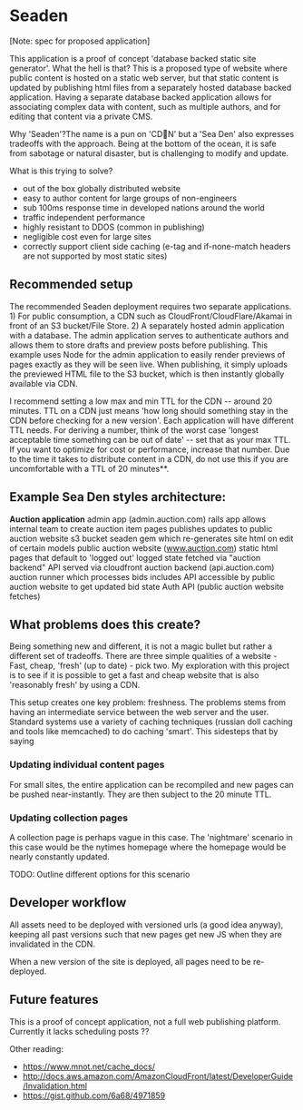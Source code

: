 # Seaden 

[Note: spec for proposed application]

This application is a proof of concept 'database backed static site generator'. What the hell is that? This is a proposed type of website where public content is hosted on a static web server, but that static content is updated by publishing html files from a separately hosted database backed application. Having a separate database backed application allows for associating complex data with content, such as multiple authors, and for editing that content via a private CMS.

Why 'Seaden'?The name is a pun on 'CDN' but a 'Sea Den' also expresses tradeoffs with the approach. Being at the bottom of the ocean, it is safe from sabotage or natural disaster, but is challenging to modify and update.

What is this trying to solve?
- out of the box globally distributed website
- easy to author content for large groups of non-engineers
- sub 100ms response time in developed nations around the world
- traffic independent performance
- highly resistant to DDOS (common in publishing)
- negligible cost even for large sites
- correctly support client side caching (e-tag and if-none-match headers are not supported by most static sites)

## Recommended setup

The recommended Seaden deployment requires two separate applications. 1) For public consumption, a CDN such as CloudFront/CloudFlare/Akamai in front of an S3 bucket/File Store. 2) A separately hosted admin application with a database. The admin application serves to authenticate authors and allows them to store drafts and preview posts before publishing. This example uses Node for the admin application to easily render previews of pages exactly as they will be seen live. When publishing, it simply uploads the previewed HTML file to the S3 bucket, which is then instantly globally available via CDN.

I recommend setting a low max and min TTL for the CDN -- around 20 minutes. TTL on a CDN just means 'how long should something stay in the CDN before checking for a new version'. Each application will have different TTL needs. For deriving a number, think of the worst case 'longest acceptable time something can be out of date' -- set that as your max TTL. If you want to optimize for cost or performance, increase that number. Due to the time it takes to distribute content in a CDN, do not use this if you are uncomfortable with a TTL of 20 minutes**.

## Example Sea Den styles architecture:

**Auction application**
admin app (admin.auction.com)
rails app
allows internal team to create auction item pages
publishes updates to public auction website s3 bucket
seaden gem which re-generates site html on edit of certain models
public auction website (www.auction.com)
static html pages that default to 'logged out' 
logged state fetched via "auction backend" API
served via cloudfront
auction backend (api.auction.com)
auction runner which processes bids
includes API accessible by public auction website to get updated bid state
Auth API (public auction website fetches)

## What problems does this create?

Being something new and different, it is not a magic bullet but rather a different set of tradeoffs. There are three simple qualities of a website - Fast, cheap, 'fresh' (up to date) - pick two. My exploration with this project is to see if it is possible to get a fast and cheap website that is also 'reasonably fresh' by using a CDN.

This setup creates one key problem: freshness. The problems stems from having an intermediate service between the web server and the user. Standard systems use a variety of caching techniques (russian doll caching and tools like memcached) to do caching 'smart'. This sidesteps that by saying

### Updating individual content pages

For small sites, the entire application can be recompiled and new pages can be pushed near-instantly. They are then subject to the 20 minute TTL.

### Updating collection pages

A collection page is perhaps vague in this case. The 'nightmare' scenario in this case would be the nytimes homepage where the homepage would be nearly constantly updated.

TODO: Outline different options for this scenario

## Developer workflow

All assets need to be deployed with versioned urls (a good idea anyway), keeping all past versions such that new pages get new JS when they are invalidated in the CDN.

When a new version of the site is deployed, all pages need to be re-deployed.

## Future features

This is a proof of concept application, not a full web publishing platform. Currently it lacks
scheduling posts
??

Other reading:

- https://www.mnot.net/cache_docs/
- http://docs.aws.amazon.com/AmazonCloudFront/latest/DeveloperGuide/Invalidation.html
- https://gist.github.com/6a68/4971859
